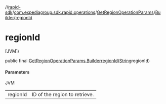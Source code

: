 //[rapid-sdk](../../../../index.md)/[com.expediagroup.sdk.rapid.operations](../../index.md)/[GetRegionOperationParams](../index.md)/[Builder](index.md)/[regionId](region-id.md)

# regionId

[JVM]\

public final [GetRegionOperationParams.Builder](index.md)[regionId](region-id.md)([String](https://docs.oracle.com/javase/8/docs/api/java/lang/String.html)regionId)

#### Parameters

JVM

| | |
|---|---|
| regionId | ID of the region to retrieve. |
